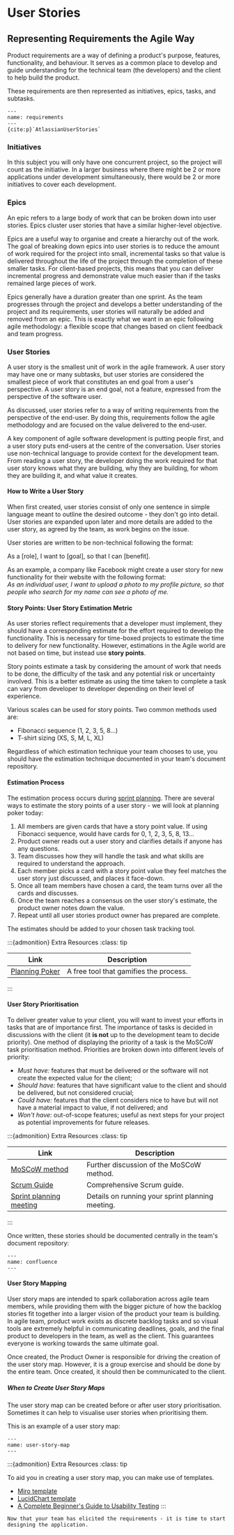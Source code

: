 # User Stories

## Representing Requirements the Agile Way

Product requirements are a way of defining a product's purpose,
features, functionality, and behaviour. It serves as a common place to
develop and guide understanding for the technical team (the developers)
and the client to help build the product.

These requirements are then represented as initiatives, epics, tasks,
and subtasks.

```{figure} resources/requirements.png
---
name: requirements
---
{cite:p}`AtlassianUserStories`
```

### Initiatives

In this subject you will only have one concurrent project, so the
project will count as the initiative. In a larger business where there
might be 2 or more applications under development simultaneously, there
would be 2 or more initiatives to cover each development.

### Epics

An epic refers to a large body of work that can be broken down into user
stories. Epics cluster user stories that have a similar higher-level
objective.

Epics are a useful way to organise and create a hierarchy out of the
work. The goal of breaking down epics into user stories is to reduce the
amount of work required for the project into small, incremental tasks so
that value is delivered throughout the life of the project through the
completion of these smaller tasks. For client-based projects, this means
that you can deliver incremental progress and demonstrate value much
easier than if the tasks remained large pieces of work.

Epics generally have a duration greater than one sprint. As the team
progresses through the project and develops a better understanding of
the project and its requirements, user stories will naturally be added
and removed from an epic. This is exactly what we want in an epic
following agile methodology: a flexible scope that changes based on
client feedback and team progress.

### User Stories

A user story is the smallest unit of work in the agile framework. A user
story may have one or many subtasks, but user stories are considered the
smallest piece of work that constitutes an end goal from a user's
perspective. A user story is an end goal, not a feature, expressed from
the perspective of the software user.

As discussed, user stories refer to a way of writing requirements from
the perspective of the end-user. By doing this, requirements follow the
agile methodology and are focused on the value delivered to the
end-user.

A key component of agile software development is putting people first,
and a user story puts end-users at the centre of the conversation. User
stories use non-technical language to provide context for the
development team. From reading a user story, the developer doing the
work required for that user story knows what they are building, why they
are building, for whom they are building it, and what value it creates.

#### How to Write a User Story

When first created, user stories consist of only one sentence in simple
language meant to outline the desired outcome - they don't go into
detail. User stories are expanded upon later and more details are added
to the user story, as agreed by the team, as work begins on the issue.

User stories are written to be non-technical following the format:

As a \[role\], I want to \[goal\], so that I can \[benefit\].

As an example, a company like Facebook might create a user story for new
functionality for their website with the following format:\
*As an individual user, I want to upload a photo to my profile picture,
so that people who search for my name can see a photo of me.*

#### Story Points: User Story Estimation Metric

As user stories reflect requirements that a developer must implement,
they should have a corresponding estimate for the effort required to
develop the functionality. This is necessary for time-boxed projects to
estimate the time to delivery for new functionality. However,
estimations in the Agile world are not based on time, but instead use
**story points**.

Story points estimate a task by considering the amount of work that
needs to be done, the difficulty of the task and any potential risk or
uncertainty involved. This is a better estimate as using the time taken
to complete a task can vary from developer to developer depending on
their level of experience.

Various scales can be used for story points. Two common methods used
are:

- Fibonacci sequence (1, 2, 3, 5, 8...)
- T-shirt sizing (XS, S, M, L, XL)

Regardless of which estimation technique your team chooses to use, you
should have the estimation technique documented in your team's document
repository.

#### Estimation Process

The estimation process occurs during [sprint
planning](#scrum-ceremonies). There are several ways to estimate the
story points of a user story - we will look at planning poker today:

1. All members are given cards that have a story point value. If using
    Fibonacci sequence, would have cards for 0, 1, 2, 3, 5, 8, 13...
2. Product owner reads out a user story and clarifies details if anyone
    has any questions.
3. Team discusses how they will handle the task and what skills are
    required to understand the approach.
4. Each member picks a card with a story point value they feel matches
    the user story just discussed, and places it face-down.
5. Once all team members have chosen a card, the team turns over all
    the cards and discusses.
6. Once the team reaches a consensus on the user story's estimate, the
    product owner notes down the value.
7. Repeat until all user stories product owner has prepared are
    complete.

The estimates should be added to your chosen task tracking tool.

:::{admonition} Extra Resources
:class: tip

| Link                                             | Description                            |
|--------------------------------------------------|----------------------------------------|
| [Planning Poker](https://www.planningpoker.com/) | A free tool that gamifies the process. |
:::

#### User Story Prioritisation

To deliver greater value to your client, you will want to invest your
efforts in tasks that are of importance first. The importance of tasks
is decided in discussions with the client (it **is not** up to the
development team to decide priority). One method of displaying the
priority of a task is the MoSCoW task prioritisation method. Priorities
are broken down into different levels of priority:

- *Must have:* features that must be delivered or the software will not
    create the expected value for the client;
- *Should have:* features that have significant value to the client and
    should be delivered, but not considered crucial;
- *Could have:* features that the client considers nice to have but will
    not have a material impact to value, if not delivered; and
- *Won't have:* out-of-scope features; useful as next steps for your
    project as potential improvements for future releases.

:::{admonition} Extra Resources
:class: tip

| Link                                                                                                         | Description                                      |
|--------------------------------------------------------------------------------------------------------------|--------------------------------------------------|
| [MoSCoW method](https://en.wikipedia.org/wiki/MoSCoW_method)                                                 | Further discussion of the MoSCoW method.         |
| [Scrum Guide](https://www.atlassian.com/agile/scrum)                                                         | Comprehensive Scrum guide.                       |
| [Sprint planning meeting](https://www.mountaingoatsoftware.com/agile/scrum/meetings/sprint-planning-meeting) | Details on running your sprint planning meeting. |
:::

Once written, these stories should be documented centrally in the team's
document repository:

```{figure} resources/confluence.png
---
name: confluence
---
```

#### User Story Mapping

User story maps are intended to spark collaboration across agile team members, while providing them 
with the bigger picture of how the backlog stories fit together into a larger vision of the product your team 
is building. In agile team, product work exists as discrete backlog tasks and so visual tools are extremely helpful
in communicating deadlines, goals, and the final product to developers in the team, as well as the client.
This guarantees everyone is working towards the same ultimate goal.

Once created, the Product Owner is responsible for driving the creation of the user story map. However, it is
a group exercise and should be done by the entire team. Once created, it should then be communicated to the client.

##### When to Create User Story Maps

The user story map can be created before or after user story prioritisation. Sometimes it can help to visualise
user stories when prioritising them.

This is an example of a user story map:

```{figure} resources/user_story_map
---
name: user-story-map
---
```

:::{admonition} Extra Resources
:class: tip

To aid you in creating a user story map, you can make use of templates.

- [Miro template](https://miro.com/templates/user-story-map/) 
- [LucidChart template](https://www.lucidchart.com/blog/how-to-create-a-user-story-map)
- [A Complete Beginner's Guide to Usability Testing](https://maze.co/guides/usability-testing/)
:::

```{admonition} What's Next
Now that your team has elicited the requirements - it is time to start designing the application.
```